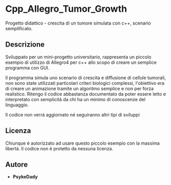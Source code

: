 # Cpp_Allegro_Tumor_Growth
Progetto didattico - crescita di un tumore simulata con c++, scenario semplificato.

## Descrizione

Sviluppato per un mini-progetto universitario, rappresenta un piccolo esempio di utilizzo di Allegro4 per c++ allo scopo di creare un semplice programma con GUI.

Il programma simula uno scenario di crescita e diffusione di cellule tumorali, non sono state utilizzati particolari criteri biologici complessi, l'obiettivo era di creare un animazione tramite un algoritmo semplice e non per forza realistico.
Ritengo il codice abbastanza documentato da poter essere letto e interpretato con semplicità da chi ha un minimo di conoscenze del linguaggio.

Il codice non verrà aggiornato né seguiranno altri tipi di sviluppi

## Licenza
Chiunque è autorizzato ad usare questo piccolo esempio con la massima libertà.
Il codice non è protetto da nessuna licenza.


## Autore

* **PsykeDady** 



